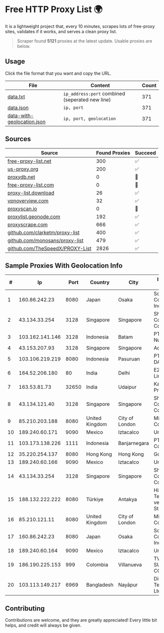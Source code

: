 
# Free HTTP Proxy List 🌍

It is a lightweight project that, every 10 minutes, scrapes lots of free-proxy sites, validates if it works, and serves a clean proxy list.


> Scraper found **5121** proxies at the latest update. Usable proxies are below.

## Usage

Click the file format that you want and copy the URL.


|File|Content|Count|
|----|-------|-----|
|[data.txt](https://raw.githubusercontent.com/themiralay/Proxy-List-World/master/data.txt)|`ip_address:port` combined (seperated new line)|371|
|[data.json](https://raw.githubusercontent.com/themiralay/Proxy-List-World/master/data.json)|`ip, port`|371|
|[data-with-geolocation.json](https://raw.githubusercontent.com/themiralay/Proxy-List-World/master/data-with-geolocation.json)|`ip, port, geolocation`|371|

## Sources

|Source|Found Proxies|Succeed|
|------|-------------|-------|
|[free-proxy-list.net](https://free-proxy-list.net)|300|✅|
|[us-proxy.org](https://www.us-proxy.org)|200|✅|
|[proxydb.net](http://proxydb.net)|0|🚫|
|[free-proxy-list.com](https://free-proxy-list.com/?page=&port=&type%5B%5D=http&type%5B%5D=https&up_time=0&search=Search)|0|🚫|
|[proxy-list.download](https://www.proxy-list.download/HTTP)|26|✅|
|[vpnoverview.com](https://vpnoverview.com/privacy/anonymous-browsing/free-proxy-servers)|32|✅|
|[proxyscan.io](https://www.proxyscan.io)|0|🚫|
|[proxylist.geonode.com](https://proxylist.geonode.com/api/proxy-list?limit=300&page=1&sort_by=lastChecked&sort_type=desc&protocols=http,https)|192|✅|
|[proxyscrape.com](https://api.proxyscrape.com/v2/?request=displayproxies&protocol=http&timeout=10000&country=all&ssl=all&anonymity=all)|666|✅|
|[github.com/clarketm/proxy-list](https://raw.githubusercontent.com/clarketm/proxy-list/master/proxy-list-raw.txt)|400|✅|
|[github.com/monosans/proxy-list](https://raw.githubusercontent.com/monosans/proxy-list/main/proxies/http.txt)|479|✅|
|[github.com/TheSpeedX/PROXY-List](https://raw.githubusercontent.com/TheSpeedX/PROXY-List/master/http.txt)|2826|✅|


## Sample Proxies With Geolocation Info

|#|Ip|Port|Country|City|Internet Service Provider|
|-|--|----|-------|----|-------------------------|
|1|160.86.242.23|8080|Japan|Osaka|Sony Network Communications Inc|
|2|43.134.33.254|3128|Singapore|Singapore|Shenzhen Tencent Computer Systems Company Limited|
|3|103.162.141.146|3128|Indonesia|Batam|PT Filltech Antar Nusa|
|4|43.153.207.93|3128|Singapore|Singapore|Aceville Pte.ltd|
|5|103.106.219.219|8080|Indonesia|Pasuruan|PT. ARTHA LINTAS DATA MANDIRI|
|6|164.52.206.180|80|India|Delhi|E2E Networks Limited|
|7|163.53.81.73|32650|India|Udaipur|Kay Kay Softech Private Limited|
|8|43.134.121.40|3128|Singapore|Singapore|Shenzhen Tencent Computer Systems Company Limited|
|9|85.210.203.188|8080|United Kingdom|City of London|Microsoft Corporation|
|10|189.240.60.171|9090|Mexico|Iztacalco|Uninet S.A. de C.V.|
|11|103.173.138.226|1111|Indonesia|Banjarnegara|PT Serayu Multi Connection|
|12|35.220.254.137|8080|Hong Kong|Hong Kong|Google LLC|
|13|189.240.60.166|9090|Mexico|Iztacalco|Uninet S.A. de C.V.|
|14|43.134.33.254|3128|Singapore|Singapore|Shenzhen Tencent Computer Systems Company Limited|
|15|188.132.222.222|8080|Türkiye|Antakya|High Speed Telekomunikasyon ve Hab. Hiz. Ltd. Sti.|
|16|85.210.121.11|8080|United Kingdom|City of London|Microsoft Corporation|
|17|160.86.242.23|8080|Japan|Osaka|Sony Network Communications Inc|
|18|189.240.60.164|9090|Mexico|Iztacalco|Uninet S.A. de C.V.|
|19|186.190.225.153|999|Colombia|Villanueva|TV AZTECA SUCURSAL COLOMBIA|
|20|103.113.149.217|6969|Bangladesh|Nayāpur|DigiCon Telecommunication Ltd|



## Contributing

Contributions are welcome, and they are greatly appreciated! Every
little bit helps, and credit will always be given.

